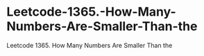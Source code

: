 # Leetcode-1365.-How-Many-Numbers-Are-Smaller-Than-the
Leetcode 1365. How Many Numbers Are Smaller Than the
